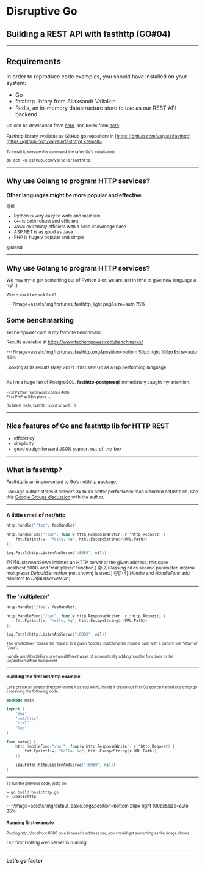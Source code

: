 # Disruptive Go

## Building a REST API with fasthttp (GO#04)

---

## Requirements

In order to reproduce code examples, you should have installed on your system:

- Go
- fasthttp library from Aliaksandr Valialkin
- Redis, an in-memory datastructure store to use as our REST API backend

 <small>Go can be dowloaded from [here](https://golang.org/dl/), and Redis from [here](https://redis.io/).</small>

<small>Fasthttp library available as GitHub go repository in [https://github.com/valyala/fasthttp](https://github.com/valyala/fasthttp).</small>

<small>To install it, execute this command line (after Go's installation):</small>

```
go get -u github.com/valyala/fasthttp
```


---

## Why use Golang to program HTTP services?

### Other languages might be more popular and effective

@ul

- Python is very easy to write and maintain
- <code>C++</code> is both robust and efficient
- Java: extremely efficient with a solid knowledge base
- ASP.NET is as good as Java
- PHP is hugely popular and simple

@ulend

---

## Why use Golang to program HTTP services?

We may try to get something out of Python 3 or, we are just in time to give new language a try! ;)

<small>Where should we look for it?</small>

---?image=assets/img/fortunes_fasthttp_light.png&size=auto 75%

## Some benchmarking

Techempower.com is my favorite benchmark

Results available at
https://www.techempower.com/benchmarks/

---?image=assets/img/fortunes_fasthttp.png&position=bottom 50px right 100px&size=auto 45%

Looking at its results (May 2017) I first saw Go as a top performing language.<br><br>

As I’m a huge fan of PostgreSQL, <b>fasthttp-postgresql</b> immediately caught my attention.<br>
<br>
<small>First Python framework comes 46th</small><br>
<small>First PHP at 56th place ... </small><br>

<small>(In latest tests, fasthttp is not so well ...)</small>

---

## Nice features of Go and fasthttp lib for HTTP REST

- efficiency
- simplicity
- good straightforward JSON support out-of-the-box

---

## What is fasthttp?

Fasthttp is an improvement to Go’s net/http package.

Package author states it delivers 3x to 4x better perfomance than standard net/http lib.
See this [Google Groups discussion](https://groups.google.com/forum/m/#!topic/golang-nuts/OaQu4QezAr0/discussion) with the author.

---

### A little smell of **net/http**

```go
http.Handle("/foo", fooHandler)

http.HandleFunc("/bar", func(w http.ResponseWriter, r *http.Request) {
	fmt.Fprintf(w, "Hello, %q", html.EscapeString(r.URL.Path))
})

log.Fatal(http.ListenAndServe(":8080", nil))
```
@[7](ListenAndServe initiates an HTTP server at the given address, this case localhost:8080, and 'multiplexer' function.)
@[7](Passing nil as second parameter, internal multiplexer *DefaultServeMux* (not shown) is used.)
@[1-4](*Handle* and *HandleFunc* add handlers to *DefaultServeMux*.)

---

### The 'multiplexer'

```go
http.Handle("/foo", fooHandler)

http.HandleFunc("/bar", func(w http.ResponseWriter, r *http.Request) {
	fmt.Fprintf(w, "Hello, %q", html.EscapeString(r.URL.Path))
})

log.Fatal(http.ListenAndServe(":8080", nil))
```

<small>The 'multiplexer' routes the request to a given *handler*, matching the request path with a pattern like "/foo" or "/bar".</small>

<small>*Handle* and *HandleFunc* are two different ways of automatically adding handler functions to the *DefaultServeMux* multiplexer</small>

---

#### Building the first net/http example

<small>Let's create an empty directory (name it as you wish). Inside it create our first Go source named *basichttp.go* containing the following code:</small>

```go
package main

import (
	"fmt"
	"net/http"
	"html"
	"log"
)

func main() {
	http.HandleFunc("/bar", func(w http.ResponseWriter, r *http.Request) {
		fmt.Fprintf(w, "Hello, %q", html.EscapeString(r.URL.Path))
	})

	log.Fatal(http.ListenAndServe(":8080", nil))
}
```
---

<small>To run the previous code, justo do:</small>

```
> go build basichttp.go
> ./basichttp
```

---?image=assets/img/output_basic.png&position=bottom 20px right 100px&size=auto 35%

#### Running first example

<small>Posting http://localhost:8080 on a browser's address bar, you should get something as the image shows.</small>

Our first Golang web server is running!

---

### Let's go faster
